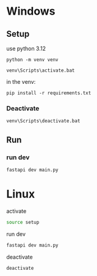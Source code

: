# Windows
## Setup

use python 3.12
```console
python -m venv venv
```

```console
venv\Scripts\activate.bat
```

in the venv:
```console
pip install -r requirements.txt
```

### Deactivate
```console
venv\Scripts\deactivate.bat
```

## Run

### run dev
```console
fastapi dev main.py
```

# Linux

activate
```bash
source setup
```

run dev
```bash
fastapi dev main.py
```

deactivate
```bash
deactivate
```
